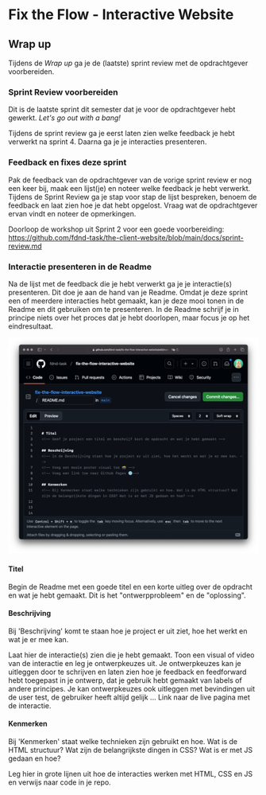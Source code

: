 # Fix the Flow - Interactive Website

## Wrap up

Tijdens de *Wrap up* ga je de (laatste) sprint review met de opdrachtgever voorbereiden. 


### Sprint Review voorbereiden

Dit is de laatste sprint dit semester dat je voor de opdrachtgever hebt gewerkt. *Let's go  out with a bang!*

Tijdens de sprint review ga je eerst laten zien welke feedback je hebt verwerkt na sprint 4. Daarna ga je je interacties presenteren.


### Feedback en fixes deze sprint

Pak de feedback van de opdrachtgever van de vorige sprint review er nog een keer bij, maak een lijst(je) en noteer welke feedback je hebt verwerkt. Tijdens de Sprint Review ga je stap voor stap de lijst bespreken, benoem de feedback en laat zien hoe je dat hebt opgelost. Vraag wat de opdrachtgever ervan vindt en noteer de opmerkingen. 

Doorloop de workshop uit Sprint 2 voor een goede voorbereiding: https://github.com/fdnd-task/the-client-website/blob/main/docs/sprint-review.md


### Interactie presenteren in de Readme

Na de lijst met de feedback die je hebt verwerkt ga je je interactie(s) presenteren. Dit doe je aan de hand van je Readme. 
Omdat je deze sprint een of meerdere interacties hebt gemaakt, kan je deze mooi tonen in de Readme en dit gebruiken om te presenteren. In de Readme schrijf je in principe niets over het proces dat je hebt doorlopen, maar focus je op het eindresultaat.

![Readme](readme.png)

#### Titel
Begin de Readme met een goede titel en een korte uitleg over de opdracht en wat je hebt gemaakt. Dit is het "ontwerpprobleem" en de "oplossing".

#### Beschrijving
Bij 'Beschrijving' komt te staan hoe je project er uit ziet, hoe het werkt en wat je er mee kan. 

Laat hier de interactie(s) zien die je hebt gemaakt. Toon een visual of video van de interactie en leg je ontwerpkeuzes uit. Je ontwerpkeuzes kan je uitleggen door te schrijven en laten zien hoe je feedback en feedforward hebt toegepast in je ontwerp, dat je gebruik hebt gemaakt van labels of andere principes. Je kan ontwerpkeuzes ook uitleggen met bevindingen uit de user test, de gebruiker heeft altijd gelijk ... Link naar de live pagina met de interactie.

#### Kenmerken 
Bij 'Kenmerken' staat welke technieken zijn gebruikt en hoe. Wat is de HTML structuur? Wat zijn de belangrijkste dingen in CSS? Wat is er met JS gedaan en hoe?

Leg hier in grote lijnen uit hoe de interacties werken met HTML, CSS en JS en verwijs naar code in je repo. 
